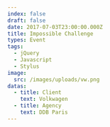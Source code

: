```yaml
---
index: false
draft: false
date: 2017-07-03T23:00:00.000Z
title: Impossible Challenge
types: Event
tags:
  - jQuery
  - Javascript
  - Stylus
image:
  src: /images/uploads/vw.png
datas:
  - title: Client
    text: Volkwagen
  - title: Agency
    text: DDB Paris
---
```

